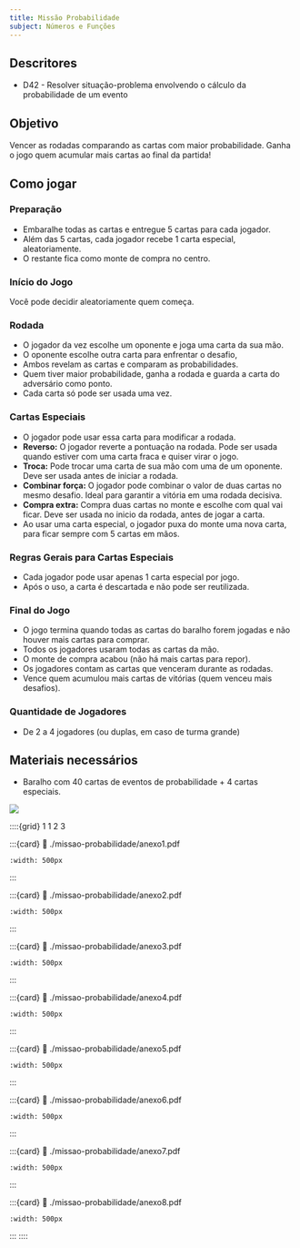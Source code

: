 ```yaml
---
title: Missão Probabilidade
subject: Números e Funções
---
```


## Descritores

* D42 - Resolver situação-problema envolvendo o cálculo da probabilidade de um evento

## Objetivo

Vencer as rodadas comparando as cartas com maior probabilidade. Ganha o jogo quem acumular mais cartas ao final da partida!

## Como jogar

### Preparação

* Embaralhe todas as cartas e entregue 5 cartas para cada jogador.
* Além das 5 cartas, cada jogador recebe 1 carta especial, aleatoriamente.
* O restante fica como monte de compra no centro.

### Início do Jogo

Você pode decidir aleatoriamente quem começa.

### Rodada

* O jogador da vez escolhe um oponente e joga uma carta da sua mão.
* O oponente escolhe outra carta para enfrentar o desafio,
* Ambos revelam as cartas e comparam as probabilidades.
* Quem tiver maior probabilidade, ganha a rodada e guarda a carta do adversário como ponto.
* Cada carta só pode ser usada uma vez.

### Cartas Especiais

* O jogador pode usar essa carta para modificar a rodada.
* **Reverso:** O jogador reverte a pontuação na rodada. Pode ser usada quando estiver com uma carta fraca e quiser virar o jogo.
* **Troca:** Pode trocar uma carta de sua mão com uma de um oponente. Deve ser usada antes de iniciar a rodada.
* **Combinar força:** O jogador pode combinar o valor de duas cartas no mesmo desafio. Ideal para garantir a vitória em uma rodada decisiva.
* **Compra extra:** Compra duas cartas no monte e escolhe com qual vai ficar. Deve ser usada no inicio da rodada, antes de jogar a carta.
* Ao usar uma carta especial, o jogador puxa do monte uma nova carta, para ficar sempre com 5 cartas em mãos.

### Regras Gerais para Cartas Especiais

* Cada jogador pode usar apenas 1 carta especial por jogo.
* Após o uso, a carta é descartada e não pode ser reutilizada.

### Final do Jogo

* O jogo termina quando todas as cartas do baralho forem jogadas e não houver mais cartas para comprar.
* Todos os jogadores usaram todas as cartas da mão.
* O monte de compra acabou (não há mais cartas para repor).
* Os jogadores contam as cartas que venceram durante as rodadas.
* Vence quem acumulou mais cartas de vitórias (quem venceu mais desafios).

### Quantidade de Jogadores

* De 2 a 4 jogadores (ou duplas, em caso de turma grande)

## Materiais necessários

* Baralho com 40 cartas de eventos de probabilidade + 4 cartas especiais.

[![](https://badgen.net/badge/Download/ZIP)](./missao-probabilidade/tudo.zip)

::::{grid} 1 1 2 3

:::{card}
:link: ./missao-probabilidade/anexo1.pdf
```{image} ./missao-probabilidade/anexo1.png
:width: 500px
```
:::

:::{card}
:link: ./missao-probabilidade/anexo2.pdf
```{image} ./missao-probabilidade/anexo2.png
:width: 500px
```
:::

:::{card}
:link: ./missao-probabilidade/anexo3.pdf
```{image} ./missao-probabilidade/anexo3.png
:width: 500px
```
:::

:::{card}
:link: ./missao-probabilidade/anexo4.pdf
```{image} ./missao-probabilidade/anexo4.png
:width: 500px
```
:::

:::{card}
:link: ./missao-probabilidade/anexo5.pdf
```{image} ./missao-probabilidade/anexo5.png
:width: 500px
```
:::

:::{card}
:link: ./missao-probabilidade/anexo6.pdf
```{image} ./missao-probabilidade/anexo6.png
:width: 500px
```
:::

:::{card}
:link: ./missao-probabilidade/anexo7.pdf
```{image} ./missao-probabilidade/anexo7.png
:width: 500px
```
:::

:::{card}
:link: ./missao-probabilidade/anexo8.pdf
```{image} ./missao-probabilidade/anexo8.png
:width: 500px
```
:::
::::